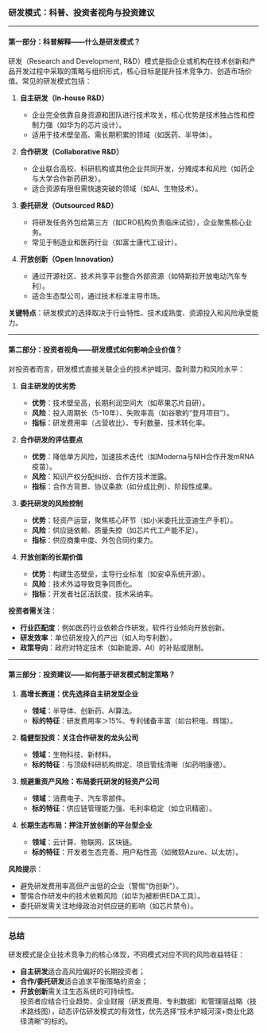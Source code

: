 ### 研发模式：科普、投资者视角与投资建议

---

#### **第一部分：科普解释——什么是研发模式？**
研发（Research and Development, R&D）模式是指企业或机构在技术创新和产品开发过程中采取的策略与组织形式，核心目标是提升技术竞争力、创造市场价值。常见的研发模式包括：

1. **自主研发（In-house R&D）**  
   - 企业完全依靠自身资源和团队进行技术攻关，核心优势是技术独占性和控制力强（如华为的芯片设计）。  
   - 适用于技术壁垒高、需长期积累的领域（如医药、半导体）。  

2. **合作研发（Collaborative R&D）**  
   - 企业联合高校、科研机构或其他企业共同开发，分摊成本和风险（如药企与大学合作新药研发）。  
   - 适合资源有限但需快速突破的领域（如AI、生物技术）。  

3. **委托研发（Outsourced R&D）**  
   - 将研发任务外包给第三方（如CRO机构负责临床试验），企业聚焦核心业务。  
   - 常见于制造业和医药行业（如富士康代工设计）。  

4. **开放创新（Open Innovation）**  
   - 通过开源社区、技术共享平台整合外部资源（如特斯拉开放电动汽车专利）。  
   - 适合生态型公司，通过技术标准主导市场。  

**关键特点**：研发模式的选择取决于行业特性、技术成熟度、资源投入和风险承受能力。

---

#### **第二部分：投资者视角——研发模式如何影响企业价值？**
对投资者而言，研发模式直接关联企业的技术护城河、盈利潜力和风险水平：

1. **自主研发的优劣势**  
   - **优势**：技术壁垒高，长期利润空间大（如苹果芯片自研）。  
   - **风险**：投入周期长（5-10年）、失败率高（如谷歌的“登月项目”）。  
   - **指标**：研发费用率（占营收比）、专利数量、技术转化率。  

2. **合作研发的评估要点**  
   - **优势**：降低单方风险，加速技术迭代（如Moderna与NIH合作开发mRNA疫苗）。  
   - **风险**：知识产权分配纠纷、合作方技术泄露。  
   - **指标**：合作方背景、协议条款（如分成比例）、阶段性成果。  

3. **委托研发的风险控制**  
   - **优势**：轻资产运营，聚焦核心环节（如小米委托比亚迪生产手机）。  
   - **风险**：供应链依赖、质量失控（如芯片代工产能不足）。  
   - **指标**：供应商集中度、外包合同约束力。  

4. **开放创新的长期价值**  
   - **优势**：构建生态壁垒，主导行业标准（如安卓系统开源）。  
   - **风险**：技术外溢导致竞争同质化。  
   - **指标**：开发者社区活跃度、技术采纳率。  

**投资者需关注**：  
- **行业匹配度**：例如医药行业依赖合作研发，软件行业倾向开放创新。  
- **研发效率**：单位研发投入的产出（如人均专利数）。  
- **政策导向**：政府对特定技术（如新能源、AI）的补贴或限制。

---

#### **第三部分：投资建议——如何基于研发模式制定策略？**

1. **高增长赛道：优先选择自主研发型企业**  
   - **领域**：半导体、创新药、AI算法。  
   - **标的特征**：研发费用率＞15%、专利储备丰富（如台积电、辉瑞）。  

2. **稳健型投资：关注合作研发的龙头公司**  
   - **领域**：生物科技、新材料。  
   - **标的特征**：与顶级科研机构绑定、项目管线清晰（如药明康德）。  

3. **规避重资产风险：布局委托研发的轻资产公司**  
   - **领域**：消费电子、汽车零部件。  
   - **标的特征**：供应链管理能力强、毛利率稳定（如立讯精密）。  

4. **长期生态布局：押注开放创新的平台型企业**  
   - **领域**：云计算、物联网、区块链。  
   - **标的特征**：开发者生态完善、用户粘性高（如微软Azure、以太坊）。  

**风险提示**：  
- 避免研发费用率高但产出低的企业（警惕“伪创新”）。  
- 警惕合作研发中的技术依赖风险（如华为被断供EDA工具）。  
- 委托研发需关注地缘政治对供应链的影响（如芯片禁令）。

---

### **总结**  
研发模式是企业技术竞争力的核心体现，不同模式对应不同的风险收益特征：  
- **自主研发**适合高风险偏好的长期投资者；  
- **合作/委托研发**适合追求平衡策略的资金；  
- **开放创新**需关注生态系统的可持续性。  
投资者应结合行业趋势、企业财报（研发费用、专利数据）和管理层战略（技术路线图），动态评估研发模式的有效性，优先选择“技术护城河深+商业化路径清晰”的标的。